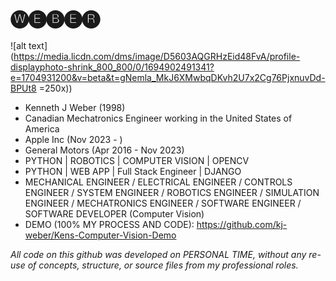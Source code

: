🅦🅔🅑🅔🅡
=========
![alt text](https://media.licdn.com/dms/image/D5603AQGRHzEid48FvA/profile-displayphoto-shrink_800_800/0/1694902491341?e=1704931200&v=beta&t=gNemla_MkJ6XMwbqDKvh2U7x2Cg76PjxnuvDd-BPUt8 =250x))
- Kenneth J Weber (1998)
- Canadian Mechatronics Engineer working in the United States of America
- Apple Inc (Nov 2023 -    )
- General Motors (Apr 2016 - Nov 2023)
- PYTHON | ROBOTICS  |  COMPUTER VISION  |  OPENCV 
- PYTHON | WEB APP   |  Full Stack Engineer | DJANGO
- MECHANICAL ENGINEER / ELECTRICAL ENGINEER / CONTROLS ENGINEER / SYSTEM ENGINEER / ROBOTICS ENGINEER / SIMULATION ENGINEER / MECHATRONICS ENGINEER / SOFTWARE ENGINEER / SOFTWARE DEVELOPER (Computer Vision)
- DEMO (100% MY PROCESS AND CODE):
          https://github.com/kj-weber/Kens-Computer-Vision-Demo
  
*All code on this github was developed on PERSONAL TIME, without any re-use of concepts, structure, or source files from my professional roles.*
